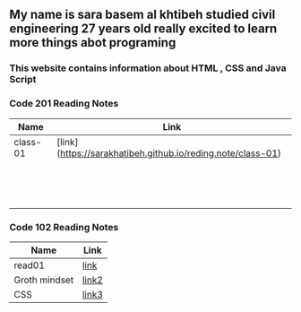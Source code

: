 


## My name is sara basem al khtibeh studied civil engineering  27 years old   really excited to learn more things abot programing 


### This website contains information about  HTML , CSS and Java Script 

 ### Code 201 Reading Notes

| Name    |             Link                |
|---------|---------------------------------|
| class-01| [link]        (https://sarakhatibeh.github.io/reding.note/class-01)                        |
|         |                                 |
|         |                                 |
|         |                                 |
|         |                                 |
|         |                                 |
|         |                                 |
|         |                                 |
|         |                                 |
|         |                                 |
|         |                                 |
|         |                                 |
|         |                                 |
|         |                                 |
|         |                                 | 





 ### Code 102 Reading Notes




| Name    |             Link                |
|---------|---------------------------------|
| read01  | [link](https://sarakhatibeh.github.io/reding.note/red01)                      |
| Groth mindset  | [link2](https://sarakhatibeh.github.io/reding.note/lab01)|
|CSS|[ link3](https://sarakhatibeh.github.io/reding.note/read04)|
